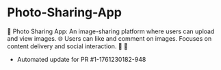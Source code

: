 # Photo-Sharing-App
📸 Photo Sharing App: An image-sharing platform where users can upload and view images. 🌐 Users can like and comment on images. Focuses on content delivery and social interaction. 🤝 💬


- Automated update for PR #1-1761230182-948